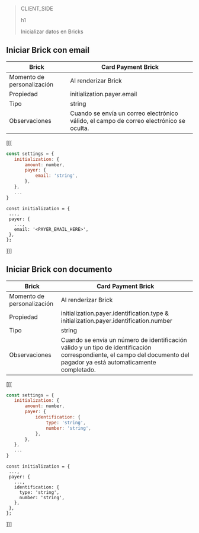 > CLIENT_SIDE
>
> h1
>
> Inicializar datos en Bricks

## Iniciar Brick con email

| Brick | Card Payment Brick |
| --- | --- |
| Momento de personalización | Al renderizar Brick |
| Propiedad | initialization.payer.email |
| Tipo | string |
| Observaciones | Cuando se envía un correo electrónico válido, el campo de correo electrónico se oculta. |

[[[
```javascript
const settings = {
   initialization: {
       amount: number,
       payer: {
           email: 'string',
       },
   },
   ...
}
```
```react-jsx
const initialization = {
 ...,
 payer: {
   ...,
   email: '<PAYER_EMAIL_HERE>',
 },
};
```
]]]

## Iniciar Brick con documento

| Brick | Card Payment Brick |
| --- | --- |
| Momento de personalización | Al renderizar Brick |
| Propiedad | initialization.payer.identification.type & initialization.payer.identification.number |
| Tipo | string |
| Observaciones | Cuando se envía un número de identificación válido y un tipo de identificación correspondiente, el campo del documento del pagador ya está automaticamente completado. |

[[[
```javascript
const settings = {
   initialization: {
       amount: number,
       payer: {
           identification: {
               type: 'string',
               number: 'string',
           },
       },
   },
   ...
}
```
```react-jsx
const initialization = {
 ...,
 payer: {
   ...,
   identification: {
     type: 'string',
     number: 'string',
   },
 },
};
```
]]]